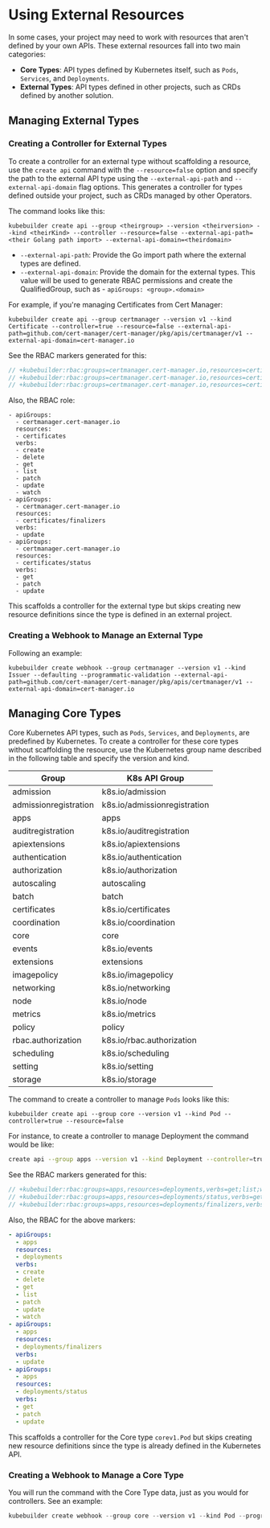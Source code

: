 # Using External Resources

In some cases, your project may need to work with resources that aren't defined by your own APIs.
These external resources fall into two main categories:

- **Core Types**: API types defined by Kubernetes itself, such as `Pods`, `Services`, and `Deployments`.
- **External Types**: API types defined in other projects, such as CRDs defined by another solution.

## Managing External Types

### Creating a Controller for External Types

To create a controller for an external type without scaffolding a resource,
use the `create api` command with the `--resource=false` option and specify the path to the
external API type using the `--external-api-path` and `--external-api-domain` flag options.
This generates a controller for types defined outside your project,
such as CRDs managed by other Operators.

The command looks like this:

```shell
kubebuilder create api --group <theirgroup> --version <theirversion> --kind <theirKind> --controller --resource=false --external-api-path=<their Golang path import> --external-api-domain=<theirdomain>
```

- `--external-api-path`: Provide the Go import path where the external types are defined.
- `--external-api-domain`:  Provide the domain for the external types. This value will be used to generate RBAC permissions and create the QualifiedGroup, such as - `apiGroups: <group>.<domain>`

For example, if you're managing Certificates from Cert Manager:

```shell
kubebuilder create api --group certmanager --version v1 --kind Certificate --controller=true --resource=false --external-api-path=github.com/cert-manager/cert-manager/pkg/apis/certmanager/v1 --external-api-domain=cert-manager.io
```

See the RBAC markers generated for this:

```go
// +kubebuilder:rbac:groups=certmanager.cert-manager.io,resources=certificates,verbs=get;list;watch;create;update;patch;delete
// +kubebuilder:rbac:groups=certmanager.cert-manager.io,resources=certificates/status,verbs=get;update;patch
// +kubebuilder:rbac:groups=certmanager.cert-manager.io,resources=certificates/finalizers,verbs=update
```

Also, the RBAC role:

```ymal
- apiGroups:
  - certmanager.cert-manager.io
  resources:
  - certificates
  verbs:
  - create
  - delete
  - get
  - list
  - patch
  - update
  - watch
- apiGroups:
  - certmanager.cert-manager.io
  resources:
  - certificates/finalizers
  verbs:
  - update
- apiGroups:
  - certmanager.cert-manager.io
  resources:
  - certificates/status
  verbs:
  - get
  - patch
  - update
```

This scaffolds a controller for the external type but skips creating new resource
definitions since the type is defined in an external project.

### Creating a Webhook to Manage an External Type

Following an example:

```shell
kubebuilder create webhook --group certmanager --version v1 --kind Issuer --defaulting --programmatic-validation --external-api-path=github.com/cert-manager/cert-manager/pkg/apis/certmanager/v1 --external-api-domain=cert-manager.io
```

## Managing Core Types

Core Kubernetes API types, such as `Pods`, `Services`, and `Deployments`, are predefined by Kubernetes.
To create a controller for these core types without scaffolding the resource,
use the Kubernetes group name described in the following
table and specify the version and kind.

| Group                    | K8s API Group            |
|---------------------------|------------------------------------|
| admission                 | k8s.io/admission                  |
| admissionregistration      | k8s.io/admissionregistration      |
| apps                      | apps                              |
| auditregistration          | k8s.io/auditregistration          |
| apiextensions              | k8s.io/apiextensions              |
| authentication             | k8s.io/authentication             |
| authorization              | k8s.io/authorization              |
| autoscaling                | autoscaling                       |
| batch                     | batch                             |
| certificates               | k8s.io/certificates               |
| coordination               | k8s.io/coordination               |
| core                      | core                              |
| events                    | k8s.io/events                     |
| extensions                | extensions                        |
| imagepolicy               | k8s.io/imagepolicy                |
| networking                | k8s.io/networking                 |
| node                      | k8s.io/node                       |
| metrics                   | k8s.io/metrics                    |
| policy                    | policy                            |
| rbac.authorization        | k8s.io/rbac.authorization         |
| scheduling                | k8s.io/scheduling                 |
| setting                   | k8s.io/setting                    |
| storage                   | k8s.io/storage                    |

The command to create a controller to manage `Pods` looks like this:

```shell
kubebuilder create api --group core --version v1 --kind Pod --controller=true --resource=false
```

For instance, to create a controller to manage Deployment the command would be like:

```sh
create api --group apps --version v1 --kind Deployment --controller=true --resource=false
```

See the RBAC markers generated for this:

```go
// +kubebuilder:rbac:groups=apps,resources=deployments,verbs=get;list;watch;create;update;patch;delete
// +kubebuilder:rbac:groups=apps,resources=deployments/status,verbs=get;update;patch
// +kubebuilder:rbac:groups=apps,resources=deployments/finalizers,verbs=update
```

Also, the RBAC for the above markers:

```yaml
- apiGroups:
  - apps
  resources:
  - deployments
  verbs:
  - create
  - delete
  - get
  - list
  - patch
  - update
  - watch
- apiGroups:
  - apps
  resources:
  - deployments/finalizers
  verbs:
  - update
- apiGroups:
  - apps
  resources:
  - deployments/status
  verbs:
  - get
  - patch
  - update
```

This scaffolds a controller for the Core type `corev1.Pod` but skips creating new resource
definitions since the type is already defined in the Kubernetes API.

### Creating a Webhook to Manage a Core Type

You will run the command with the Core Type data, just as you would for controllers.
See an example:

```go
kubebuilder create webhook --group core --version v1 --kind Pod --programmatic-validation
```

